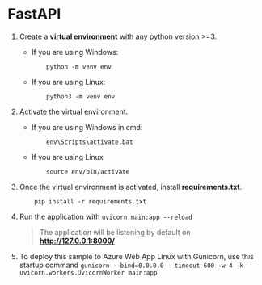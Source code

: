 # FastAPI
1. Create a **virtual environment** with any python version >=3.
    - If you are using Windows:
        ```shell
            python -m venv env
        ```
    - If you are using Linux:
        ```shell
            python3 -m venv env
       ```
2. Activate the virtual environment.
    - If you are using Windows in cmd:
        ```shell
            env\Scripts\activate.bat
        ```
    - If you are using Linux
        ```shell
            source env/bin/activate
        ```
3. Once the virtual environment is activated, install **requirements.txt**.
    ```shell
        pip install -r requirements.txt
    ```
4. Run the application with `uvicorn main:app --reload`

    > The application will be listening by default on **http://127.0.0.1:8000/**

5. To deploy this sample to Azure Web App Linux with Gunicorn, use this startup command `gunicorn --bind=0.0.0.0 --timeout 600 -w 4 -k uvicorn.workers.UvicornWorker main:app`